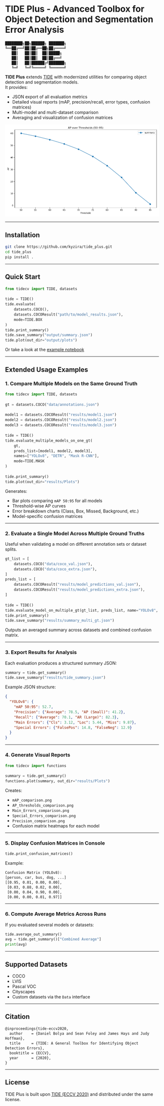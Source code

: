 # TIDE Plus - Advanced Toolbox for Object Detection and Segmentation Error Analysis

```
████████╗██╗██████╗ ███████╗
╚══██╔══╝██║██╔══██╗██╔════╝
   ██║   ██║██║  ██║█████╗  
   ██║   ██║██║  ██║██╔══╝  
   ██║   ██║██████╔╝███████╗
   ╚═╝   ╚═╝╚═════╝ ╚══════╝
```

**TIDE Plus** extends [TIDE](https://github.com/dbolya/tide) with modernized utilities for comparing object detection and segmentation models.  
It provides:

- JSON export of all evaluation metrics  
- Detailed visual reports (mAP, precision/recall, error types, confusion matrices)  
- Multi-model and multi-dataset comparison  
- Averaging and visualization of confusion matrices  

![Example AP Plots](examples/Plots/Combined_Average/AP_thresholds_comparison.png)

---

## Installation

```bash
git clone https://github.com/kyzira/tide_plus.git
cd tide_plus
pip install .
```

---

## Quick Start

```python
from tidecv import TIDE, datasets

tide = TIDE()
tide.evaluate(
    datasets.COCO(),
    datasets.COCOResult("path/to/model_results.json"),
    mode=TIDE.BOX
)
tide.print_summary()
tide.save_summary("output/summary.json")
tide.plot(out_dir="output/plots")
```

Or take a look at the [example notebook](examples/coco_instance_segmentation.ipynb)

---

## Extended Usage Examples

### 1. Compare Multiple Models on the Same Ground Truth

```python
from tidecv import TIDE, datasets

gt = datasets.COCO("data/annotations.json")

model1 = datasets.COCOResult("results/model1.json")
model2 = datasets.COCOResult("results/model2.json")
model3 = datasets.COCOResult("results/model3.json")

tide = TIDE()
tide.evaluate_multiple_models_on_one_gt(
    gt,
    preds_list=[model1, model2, model3],
    names=["YOLOv8", "DETR", "Mask R-CNN"],
    mode=TIDE.MASK
)

tide.print_summary()
tide.plot(out_dir="results/Plots")
```

Generates:

- Bar plots comparing `mAP 50:95` for all models  
- Threshold-wise AP curves  
- Error breakdown charts (Class, Box, Missed, Background, etc.)  
- Model-specific confusion matrices  

---

### 2. Evaluate a Single Model Across Multiple Ground Truths

Useful when validating a model on different annotation sets or dataset splits.

```python
gt_list = [
    datasets.COCO("data/coco_val.json"),
    datasets.COCO("data/coco_extra.json"),
]
preds_list = [
    datasets.COCOResult("results/model_predictions_val.json"),
    datasets.COCOResult("results/model_predictions_extra.json"),
]

tide = TIDE()
tide.evaluate_model_on_multiple_gt(gt_list, preds_list, name="YOLOv8", mode=TIDE.BOX)
tide.print_summary()
tide.save_summary("results/summary_multi_gt.json")
```

Outputs an averaged summary across datasets and combined confusion matrix.

---

### 3. Export Results for Analysis

Each evaluation produces a structured summary JSON:

```python
summary = tide.get_summary()
tide.save_summary("results/tide_summary.json")
```

Example JSON structure:

```json
{
  "YOLOv8": {
    "mAP 50:95": 52.7,
    "Precision": {"Average": 78.5, "AP (Small)": 41.2},
    "Recall": {"Average": 70.1, "AR (Large)": 82.3},
    "Main Errors": {"Cls": 3.12, "Loc": 5.44, "Miss": 9.87},
    "Special Errors": {"FalsePos": 14.8, "FalseNeg": 12.9}
  }
}
```

---

### 4. Generate Visual Reports

```python
from tidecv import functions

summary = tide.get_summary()
functions.plot(summary, out_dir="results/Plots")
```

Creates:

- `mAP_comparison.png`
- `AP_thresholds_comparison.png`
- `Main_Errors_comparison.png`
- `Special_Errors_comparison.png`
- `Precision_comparison.png`
- Confusion matrix heatmaps for each model

---

### 5. Display Confusion Matrices in Console

```python
tide.print_confusion_matrices()
```

Example:

```
Confusion Matrix (YOLOv8):
[person, car, bus, dog, ...]
[[0.95, 0.01, 0.00, 0.00],
 [0.03, 0.88, 0.02, 0.00],
 [0.00, 0.04, 0.90, 0.00],
 [0.00, 0.00, 0.01, 0.97]]
```

---

### 6. Compute Average Metrics Across Runs

If you evaluated several models or datasets:

```python
tide.average_out_summary()
avg = tide.get_summary()["Combined Average"]
print(avg)
```

---

## Supported Datasets

- COCO  
- LVIS  
- Pascal VOC  
- Cityscapes  
- Custom datasets via the `Data` interface

---

## Citation

```
@inproceedings{tide-eccv2020,
  author    = {Daniel Bolya and Sean Foley and James Hays and Judy Hoffman},
  title     = {TIDE: A General Toolbox for Identifying Object Detection Errors},
  booktitle = {ECCV},
  year      = {2020},
}
```

---

## License

TIDE Plus is built upon [TIDE (ECCV 2020)](https://github.com/dbolya/tide) and distributed under the same license.
